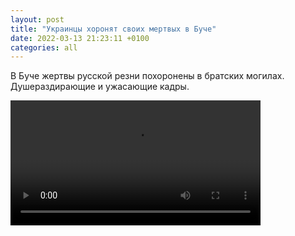 ```yaml
---
layout: post
title: "Украинцы хоронят своих мертвых в Буче"
date: 2022-03-13 21:23:11 +0100
categories: all
---
```

<!--translate-->
В Буче жертвы русской резни похоронены в братских могилах. Душераздирающие и ужасающие кадры. 
<!--endtranslate-->

<video controls width="400">
    <source src="{{ site.baseurl }}/assets/videos/9.webm"
            type="video/webm">
    <source src="{{ site.baseurl }}/assets/videos/9.mp4"
            type="video/mp4">
    Sorry, your browser doesn't support embedded videos.
</video>
